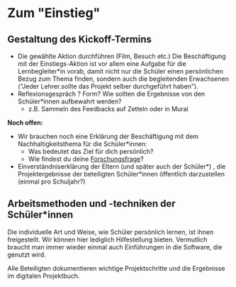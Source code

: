 # Zum "Einstieg"

## Gestaltung des Kickoff-Termins

* Die gewählte Aktion durchführen \(Film, Besuch etc.\)  Die Beschäftigung mit der Einstiegs-Aktion ist vor allem eine Aufgabe für die Lernbegleiter\*in vorab, damit nicht nur die Schüler einen persönlichen Bezug zum Thema finden, sondern auch die begleitenden Erwachsenen \("Jeder Lehrer.sollte das Projekt selber durchgeführt haben"\).
* Reflexionsgespräch ? Form? Wie sollten die Ergebnisse von den Schüler\*innen aufbewahrt werden?
  * z.B. Sammeln des Feedbacks auf Zetteln oder in Mural

**Noch offen:**

* Wir brauchen noch eine Erklärung der Beschäftigung mit dem Nachhaltigkeitsthema für die Schüler\*innen:
  * Was bedeutet das Ziel für dich persönlich? 
  * Wie findest du deine [Forschungsfrage](../../../wiki/definitionen/forschungsfrage.md)?
* Einverständniserklärung der Eltern \(und später auch der Schüler\*\) , die Projektergebnisse der beteiligten Schüler\*innen öffentlich darzustellen \(einmal pro Schuljahr?\)

## Arbeitsmethoden und -techniken der Schüler\*innen

Die individuelle Art und Weise, wie Schüler persönlich lernen, ist ihnen freigestellt. Wir können hier lediglich Hilfestellung bieten. Vermutlich braucht man immer wieder einmal auch Einführungen in die Software, die genutzt wird.

Alle Beteiligten dokumentieren wichtige Projektschritte und die Ergebnisse im digitalen Projektbuch.

